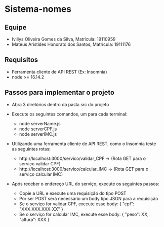 # Sistema-nomes

## Equipe
- Ivillys Oliveira Gomes da Silva, Matrícula: 19110959 
- Mateus Aristides Honorato dos Santos, Matrícula: 19111176

## Requisitos
  - Ferramenta cliente de API REST (Ex: Insomnia)
  - node >= 16.14.2

## Passos para implementar o projeto
- Abra 3 diretórios dentro da pasta src do projeto

- Execute os seguintes comandos, um para cada terminal:
  - node serverName.js
  - node serverCPF.js
  - node serverIMC.js
  
- Utilizando uma ferramenta cliente de API REST, como o Insomnia teste as seguintes rotas:  
  - http://localhost:3000/servico/validar_CPF -> (Rota GET para o serviço validar CPF)
  - http://localhost:3000/servico/calcular_IMC -> (Rota GET para o serviço calcular IMC)
  
- Após receber o endereço URL do serviço, execute os seguintes passos:
  - Copie a URL e execute uma requisição do tipo POST
  - Por ser POST será necessário um body tipo JSON para a requisição
  - Se o serviço for validar CPF, execute esse body:
    {
      "cpf": "XXX.XXX.XXX-XX"
    }
  - Se o serviço for calcular IMC, execute esse body:
    {
	    "peso": XX,
	    "altura": XXX
    }
  

